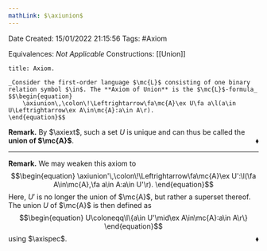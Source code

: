 ```yaml
---
mathLink: $\axiunion$
---
```


<div class="topSpace"></div>

Date Created: 15/01/2022 21:15:56
Tags: #Axiom

Equivalences: _Not Applicable_
Constructions: [[Union]]

``` ad-Axiom
title: Axiom.

_Consider the first-order language $\mc{L}$ consisting of one binary relation symbol $\in$. The **Axiom of Union** is the $\mc{L}$-formula_
$$\begin{equation}
    \axiunion\,\colon\!\Leftrightarrow\fa\mc{A}\ex U\fa a\l(a\in U\Leftrightarrow\ex A\in\mc{A}:a\in A\r).
\end{equation}$$

```

**Remark.** By $\axiext$, such a set $U$ is unique and can thus be called the **union of $\mc{A}$**.<span style="float:right;">$\blacklozenge$</span>

---

**Remark.** We may weaken this axiom to
$$\begin{equation}
    \axiunion'\,\colon\!\Leftrightarrow\fa\mc{A}\ex U':\l(\fa A\in\mc{A},\fa a\in A:a\in U'\r).
\end{equation}$$
Here, $U'$ is no longer the union of $\mc{A}$, but rather a superset thereof. The union $U$ of $\mc{A}$ is then defined as
$$\begin{equation}
    U\coloneqq\l\{a\in U'\mid\ex A\in\mc{A}:a\in A\r\}
\end{equation}$$
using $\axispec$.<span style="float:right;">$\blacklozenge$</span>
